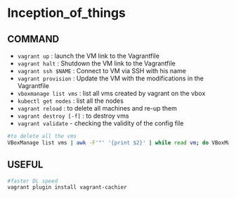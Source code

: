 # Inception_of_things

## COMMAND

- `vagrant up` : launch the VM link to the Vagrantfile
- `vagrant halt` : Shutdown the VM link to the Vagrantfile
- `vagrant ssh $NAME` : Connect to VM via SSH with his name
- `vagrant provision` : Update the VM with the modifications in the Vagrantfile
- `vboxmanage list vms` : list all vms created by vagrant on the vbox
- `kubectl get nodes` : list all the nodes
- `vagrant reload` : to delete all machines and re-up them
- `vagrant destroy [-f]` : to destroy vms
- `vagrant validate` - checking the validity of the config file

```bash
#to delete all the vms
VBoxManage list vms | awk -F'"' '{print $2}' | while read vm; do VBoxManage unregistervm "$vm" --delete; done
```

## USEFUL

```bash
#faster DL speed
vagrant plugin install vagrant-cachier 
```